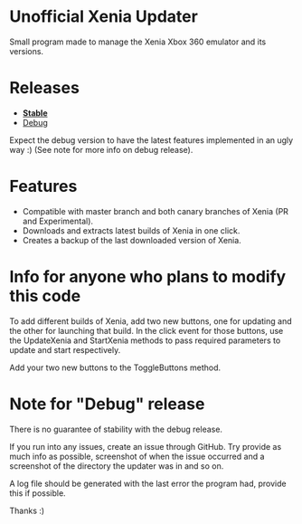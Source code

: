 # Unofficial Xenia Updater
Small program made to manage the Xenia Xbox 360 emulator and its versions.

# Releases

* [**Stable**](https://github.com/Chopper1337/XeniaUpdater/raw/main/bin/Release/XeniaUpdater.exe)
* [Debug](https://github.com/Chopper1337/XeniaUpdater/raw/main/bin/Debug/XeniaUpdater.exe)

Expect the debug version to have the latest features implemented in an ugly way :) (See note for more info on debug release).

# Features

* Compatible with master branch and both canary branches of Xenia (PR and Experimental).
* Downloads and extracts latest builds of Xenia in one click.
* Creates a backup of the last downloaded version of Xenia.

# Info for anyone who plans to modify this code

To add different builds of Xenia, add two new buttons, one for updating and the other for launching that build. In the click event for those buttons, use the UpdateXenia and StartXenia methods to pass required parameters to update and start respectively.

Add your two new buttons to the ToggleButtons method.

# Note for "Debug" release

There is no guarantee of stability with the debug release.


If you run into any issues, create an issue through GitHub.
Try provide as much info as possible, screenshot of when the issue occurred and a screenshot of the directory the updater was in and so on.

A log file should be generated with the last error the program had, provide this if possible.

Thanks :)
